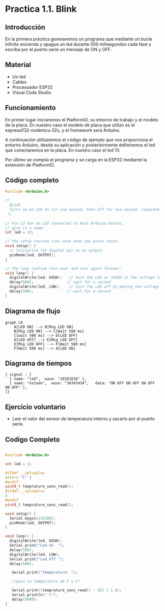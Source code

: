 # Practica 1.1. Blink

## **Introducción**
En la primera práctica generaremos un programa que mediante un bucle infinito encienda y apague un led durante 500 milisegundos cada fase y escriba por el puerto serie un mensaje de ON y OFF.

## **Material**
- Un led
- Cables
- Processador ESP32
- Visual Code Studio


## **Funcionamiento**
En primer lugar iniciaremos el PlatformIO, su entorno de trabajo y el modelo de la placa. En nuestro caso el modelo de placa que utilizo es el espressif32-nodemcu-32s, y el framework será Arduino.

A continuación utilizaremos el código de ejemplo que nos proporciona el entorno Arduino, desde su aplicación y posterioirmente definiremos el led que conectaremos en la placa.
En nuestro caso el led 13.

Por último se compila el programa y se carga en la ESP32 mediante la extensión de PlatformIO.

## **Código completo**
```cpp
#include <Arduino.h>

/*
  Blink
  Turns on an LED on for one second, then off for one second, repeatedly.
 */
 
// Pin 13 has an LED connected on most Arduino boards.
// give it a name:
int led = 13;

// the setup routine runs once when you press reset:
void setup() {                
  // initialize the digital pin as an output.
  pinMode(led, OUTPUT);    
}

// the loop routine runs over and over again forever:
void loop() {
  digitalWrite(led, HIGH);   // turn the LED on (HIGH is the voltage level)
  delay(500);               // wait for a second
  digitalWrite(led, LOW);    // turn the LED off by making the voltage LOW
  delay(500);               // wait for a second
}
```
## **Diagrama de flujo**
```mermaid
graph LR
    A[LED ON] --> B[Msg LED ON]
    B[Msg LED ON] --> C[Wait 500 ms]
    C[wait 500 ms] --> D[LED OFF]
    D[LED OFF] --> E[Msg LED OFF]
    E[Msg LED OFF] --> F[Wait 500 ms]
    F[Wait 500 ms] --> A[LED ON]
```
## **Diagrama de tiempos**

```wavedrom
{ signal : [
  { name: "led",  wave: "10101010" },
  { name: "estado",  wave: "34343434",   data: "ON OFF ON OFF ON OFF ON OFF" },
]}
```


## **Ejercicio voluntario**

- Leer el valor del sensor de temperatura interno y sacarlo por el puerto serie.

## **Codigo Completo**

```cpp

#include <Arduino.h>

int led = 1;

#ifdef __cplusplus
extern "C" {
#endif
uint8_t temprature_sens_read();
#ifdef __cplusplus
}
#endif
uint8_t temprature_sens_read();

void setup() { 
  Serial.begin(115200);
  pinMode(led, OUTPUT);
}

void loop() {
  digitalWrite(led, HIGH);
  Serial.print("Led On  ");
  delay(500);
  digitalWrite(led, LOW);
  Serial.print("Led Off ");
  delay(500);

   Serial.print("Temperature: ");

   //pasa la temperatura de F a Cº.

   Serial.print((temprature_sens_read() - 32) / 1.8);
   Serial.println(" C");
   delay(5000);
}
```